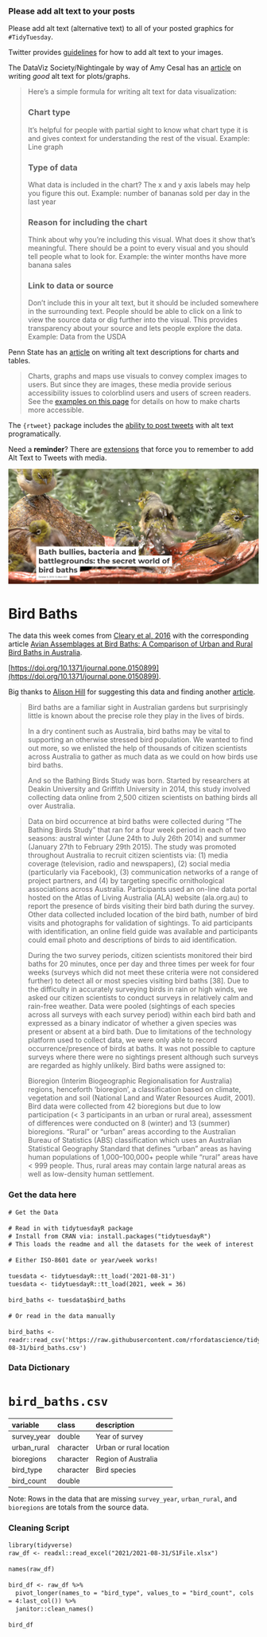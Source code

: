 ### Please add alt text to your posts

Please add alt text (alternative text) to all of your posted graphics for `#TidyTuesday`. 

Twitter provides [guidelines](https://help.twitter.com/en/using-twitter/picture-descriptions) for how to add alt text to your images.

The DataViz Society/Nightingale by way of Amy Cesal has an [article](https://medium.com/nightingale/writing-alt-text-for-data-visualization-2a218ef43f81) on writing _good_ alt text for plots/graphs.

> Here’s a simple formula for writing alt text for data visualization:
> ### Chart type
> It’s helpful for people with partial sight to know what chart type it is and gives context for understanding the rest of the visual.
> Example: Line graph
> ### Type of data
> What data is included in the chart? The x and y axis labels may help you figure this out.
> Example: number of bananas sold per day in the last year
> ### Reason for including the chart
> Think about why you’re including this visual. What does it show that’s meaningful. There should be a point to every visual and you should tell people what to look for.
> Example: the winter months have more banana sales
> ### Link to data or source
> Don’t include this in your alt text, but it should be included somewhere in the surrounding text. People should be able to click on a link to view the source data or dig further into the visual. This provides transparency about your source and lets people explore the data.
> Example: Data from the USDA

Penn State has an [article](https://accessibility.psu.edu/images/charts/) on writing alt text descriptions for charts and tables.

> Charts, graphs and maps use visuals to convey complex images to users. But since they are images, these media provide serious accessibility issues to colorblind users and users of screen readers. See the [examples on this page](https://accessibility.psu.edu/images/charts/) for details on how to make charts more accessible.

The `{rtweet}` package includes the [ability to post tweets](https://docs.ropensci.org/rtweet/reference/post_tweet.html) with alt text programatically.

Need a **reminder**? There are [extensions](https://chrome.google.com/webstore/detail/twitter-required-alt-text/fpjlpckbikddocimpfcgaldjghimjiik/related) that force you to remember to add Alt Text to Tweets with media.

![A screenshot of a birdbath with 6 birds shaking their feathers and bathing in the water. The text "Bath bullies, bacteria and battlegrounds: the secret world of bird baths" is overlaid on the image, and the bird bath is a shallow red bowl with a single large rock off center.](hero.png)

# Bird Baths

The data this week comes from [Cleary et al, 2016](https://figshare.com/articles/dataset/Avian_Assemblages_at_Bird_Baths_A_Comparison_of_Urban_and_Rural_Bird_Baths_in_Australia/3110284) with the corresponding article [Avian Assemblages at Bird Baths: A Comparison of Urban and Rural Bird Baths in Australia](https://journals.plos.org/plosone/article?id=10.1371/journal.pone.0150899#abstract0).

[https://doi.org/10.1371/journal.pone.0150899](https://doi.org/10.1371/journal.pone.0150899).

Big thanks to [Alison Hill](https://twitter.com/apreshill) for suggesting this data and finding another [article](https://theconversation.com/bath-bullies-bacteria-and-battlegrounds-the-secret-world-of-bird-baths-65629).

> Bird baths are a familiar sight in Australian gardens but surprisingly little is known about the precise role they play in the lives of birds.
> 
> In a dry continent such as Australia, bird baths may be vital to supporting an otherwise stressed bird population. We wanted to find out more, so we enlisted the help of thousands of citizen scientists across Australia to gather as much data as we could on how birds use bird baths.
> 
> And so the Bathing Birds Study was born. Started by researchers at Deakin University and Griffith University in 2014, this study involved collecting data online from 2,500 citizen scientists on bathing birds all over Australia.

> Data on bird occurrence at bird baths were collected during “The Bathing Birds Study” that ran for a four week period in each of two seasons: austral winter (June 24th to July 26th 2014) and summer (January 27th to February 29th 2015). The study was promoted throughout Australia to recruit citizen scientists via: (1) media coverage (television, radio and newspapers), (2) social media (particularly via Facebook), (3) communication networks of a range of project partners, and (4) by targeting specific ornithological associations across Australia. Participants used an on-line data portal hosted on the Atlas of Living Australia (ALA) website (ala.org.au) to report the presence of birds visiting their bird bath during the survey. Other data collected included location of the bird bath, number of bird visits and photographs for validation of sightings. To aid participants with identification, an online field guide was available and participants could email photo and descriptions of birds to aid identification.
> 
> During the two survey periods, citizen scientists monitored their bird baths for 20 minutes, once per day and three times per week for four weeks (surveys which did not meet these criteria were not considered further) to detect all or most species visiting bird baths [38]. Due to the difficulty in accurately surveying birds in rain or high winds, we asked our citizen scientists to conduct surveys in relatively calm and rain-free weather. Data were pooled (sightings of each species across all surveys with each survey period) within each bird bath and expressed as a binary indicator of whether a given species was present or absent at a bird bath. Due to limitations of the technology platform used to collect data, we were only able to record occurrence/presence of birds at baths. It was not possible to capture surveys where there were no sightings present although such surveys are regarded as highly unlikely. Bird baths were assigned to:
> 
> Bioregion (Interim Biogeographic Regionalisation for Australia) regions, henceforth ‘bioregion’, a classification based on climate, vegetation and soil (National Land and Water Resources Audit, 2001). Bird data were collected from 42 bioregions but due to low participation (< 3 participants in an urban or rural area), assessment of differences were conducted on 8 (winter) and 13 (summer) bioregions.
“Rural” or “urban” areas according to the Australian Bureau of Statistics (ABS) classification which uses an Australian Statistical Geography Standard that defines “urban” areas as having human populations of 1,000–100,000+ people while “rural” areas have < 999 people. Thus, rural areas may contain large natural areas as well as low-density human settlement.

### Get the data here

```{r}
# Get the Data

# Read in with tidytuesdayR package 
# Install from CRAN via: install.packages("tidytuesdayR")
# This loads the readme and all the datasets for the week of interest

# Either ISO-8601 date or year/week works!

tuesdata <- tidytuesdayR::tt_load('2021-08-31')
tuesdata <- tidytuesdayR::tt_load(2021, week = 36)

bird_baths <- tuesdata$bird_baths

# Or read in the data manually

bird_baths <- readr::read_csv('https://raw.githubusercontent.com/rfordatascience/tidytuesday/master/data/2021/2021-08-31/bird_baths.csv')

```
### Data Dictionary

# `bird_baths.csv`

|variable    |class     |description |
|:-----------|:---------|:-----------|
|survey_year |double    | Year of survey |
|urban_rural |character | Urban or rural location |
|bioregions  |character | Region of Australia |
|bird_type   |character | Bird species |
|bird_count  |double    | |

Note: Rows in the data that are missing `survey_year`, `urban_rural`, and `bioregions` are totals from the source data.

### Cleaning Script

```
library(tidyverse)
raw_df <- readxl::read_excel("2021/2021-08-31/S1File.xlsx")

names(raw_df)

bird_df <- raw_df %>% 
  pivot_longer(names_to = "bird_type", values_to = "bird_count", cols = 4:last_col()) %>% 
  janitor::clean_names()

bird_df
```
